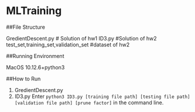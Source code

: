 # MLTraining

##File Structure

GredientDescent.py  # Solution of hw1
ID3.py #Solution of hw2
test_set,training_set,validation_set #dataset of hw2

##Running Environment

MacOS 10.12.6+python3

##How to Run

1. GredientDescent.py
2. ID3.py
Enter `python3 ID3.py [training file path] [testing file path] [validation file path] [prune factor]` in the command line.
